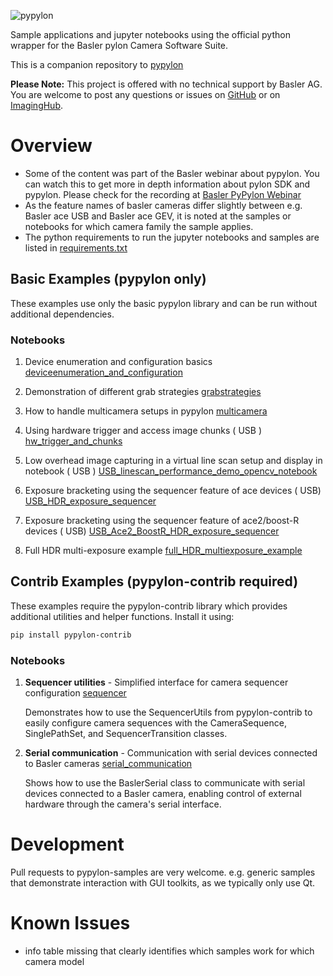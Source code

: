 ![pypylon](docs/images/Pypylon_grey_RZ_400px.png "pypylon")

Sample applications and jupyter notebooks using the official python wrapper for the Basler pylon Camera Software Suite.

This is a companion repository to [pypylon](https://github.com/basler/pypylon)

**Please Note:**
This project is offered with no technical support by Basler AG.
You are welcome to post any questions or issues on [GitHub](https://github.com/basler/pypylon-samples) or on [ImagingHub](https://www.imaginghub.com).

# Overview

 * Some of the content was part of the Basler webinar about pypylon. You can watch this to get more in depth information about pylon SDK and pypylon.
 Please check for the recording at [Basler PyPylon Webinar](https://www.baslerweb.com/en/learning/pypylon/)
 * As the feature names of basler cameras differ slightly between e.g. Basler ace USB and Basler ace GEV, it is noted at the samples or notebooks for which camera family the sample applies.
 * The python requirements to run the jupyter notebooks and samples are listed in [requirements.txt](requirements.txt)


## Basic Examples (pypylon only)

These examples use only the basic pypylon library and can be run without additional dependencies.

### Notebooks

1. Device enumeration and configuration basics
   [deviceenumeration_and_configuration](notebooks/basic-examples/deviceenumeration_and_configuration.ipynb)

2. Demonstration of different grab strategies
   [grabstrategies](notebooks/basic-examples/grabstrategies.ipynb)

3. How to handle multicamera setups in pypylon
   [multicamera](notebooks/basic-examples/multicamera_handling.ipynb)

4. Using hardware trigger and access image chunks ( USB )
   [hw_trigger_and_chunks](notebooks/basic-examples/USB_hardware_trigger_and_chunks.ipynb)

5. Low overhead image capturing in a virtual line scan setup and display in notebook ( USB )
   [USB_linescan_performance_demo_opencv_notebook](notebooks/basic-examples/USB_linescan_performance_demo_opencv.ipynb)

6. Exposure bracketing using the sequencer feature of ace devices ( USB)
   [USB_HDR_exposure_sequencer](notebooks/basic-examples/USB_hdr_exposure_bracketing_using_sequencer.ipynb)

7. Exposure bracketing using the sequencer feature of ace2/boost-R devices ( USB)
   [USB_Ace2_BoostR_HDR_exposure_sequencer](notebooks/basic-examples/Ace2_USB_hdr_exposure_bracketing_using_sequencer.ipynb)

8. Full HDR multi-exposure example
   [full_HDR_multiexposure_example](notebooks/basic-examples/full_HDR_multiexposure_example.ipynb)

## Contrib Examples (pypylon-contrib required)

These examples require the pypylon-contrib library which provides additional utilities and helper functions. Install it using:
```bash
pip install pypylon-contrib
```

### Notebooks

1. **Sequencer utilities** - Simplified interface for camera sequencer configuration
   [sequencer](notebooks/contrib-examples/sequencer.ipynb)

   Demonstrates how to use the SequencerUtils from pypylon-contrib to easily configure camera sequences with the CameraSequence, SinglePathSet, and SequencerTransition classes.

2. **Serial communication** - Communication with serial devices connected to Basler cameras
   [serial_communication](notebooks/contrib-examples/serial_communication.ipynb)

   Shows how to use the BaslerSerial class to communicate with serial devices connected to a Basler camera, enabling control of external hardware through the camera's serial interface.


# Development

Pull requests to pypylon-samples are very welcome.
e.g. generic samples that demonstrate interaction with GUI toolkits, as we typically only use Qt.

# Known Issues
 * info table missing that clearly identifies which samples work for which camera model

